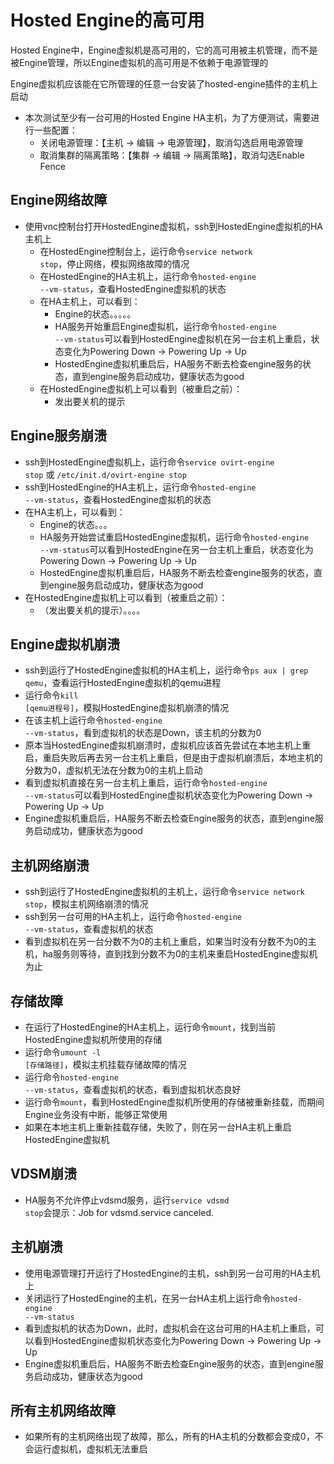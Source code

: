 # Hosted Engine的高可用

Hosted Engine中，Engine虚拟机是高可用的，它的高可用被主机管理，而不是被Engine管理，所以Engine虚拟机的高可用是不依赖于电源管理的

Engine虚拟机应该能在它所管理的任意一台安装了hosted-engine插件的主机上启动

* 本次测试至少有一台可用的Hosted Engine HA主机，为了方便测试，需要进行一些配置：
  * 关闭电源管理：【主机 -> 编辑 -> 电源管理】，取消勾选启用电源管理
  * 取消集群的隔离策略：【集群 -> 编辑 -> 隔离策略】，取消勾选Enable Fence


## Engine网络故障
* 使用vnc控制台打开HostedEngine虚拟机，ssh到HostedEngine虚拟机的HA主机上
  * 在HostedEngine控制台上，运行命令<code>service network stop</code>，停止网络，模拟网络故障的情况
  * 在HostedEngine的HA主机上，运行命令<code>hosted-engine --vm-status</code>，查看HostedEngine虚拟机的状态
  * 在HA主机上，可以看到：
    * Engine的状态。。。。。
    * HA服务开始重启Engine虚拟机，运行命令<code>hosted-engine --vm-status</code>可以看到HostedEngine虚拟机在另一台主机上重启，状态变化为Powering Down -> Powering Up -> Up
    * HostedEngine虚拟机重启后，HA服务不断去检查engine服务的状态，直到engine服务启动成功，健康状态为good
  * 在HostedEngine虚拟机上可以看到（被重启之前）：
    * 发出要关机的提示

## Engine服务崩溃
* ssh到HostedEngine虚拟机上，运行命令<code>service ovirt-engine stop</code> 或 <code>/etc/init.d/ovirt-engine stop</code>
* ssh到HostedEngine的HA主机上，运行命令<code>hosted-engine --vm-status</code>，查看HostedEngine虚拟机的状态
* 在HA主机上，可以看到：
  * Engine的状态。。。
  * HA服务开始尝试重启HostedEngine虚拟机，运行命令<code>hosted-engine --vm-status</code>可以看到HostedEngine在另一台主机上重启，状态变化为Powering Down -> Powering Up -> Up
  * HostedEngine虚拟机重启后，HA服务不断去检查engine服务的状态，直到engine服务启动成功，健康状态为good
* 在HostedEngine虚拟机上可以看到（被重启之前）：
  * （发出要关机的提示）。。。。

## Engine虚拟机崩溃
* ssh到运行了HostedEngine虚拟机的HA主机上，运行命令<code>ps aux | grep qemu</code>，查看运行HostedEngine虚拟机的qemu进程
* 运行命令<code>kill [qemu进程号]</code>，模拟HostedEngine虚拟机崩溃的情况
* 在该主机上运行命令<code>hosted-engine --vm-status</code>，看到虚拟机的状态是Down，该主机的分数为0
* 原本当HostedEngine虚拟机崩溃时，虚拟机应该首先尝试在本地主机上重启，重启失败后再去另一台主机上重启，但是由于虚拟机崩溃后，本地主机的分数为0，虚拟机无法在分数为0的主机上启动
* 看到虚拟机直接在另一台主机上重启，运行命令<code>hosted-engine --vm-status</code>可以看到HostedEngine虚拟机状态变化为Powering Down -> Powering Up -> Up
* Engine虚拟机重启后，HA服务不断去检查Engine服务的状态，直到engine服务启动成功，健康状态为good

## 主机网络崩溃
* ssh到运行了HostedEngine虚拟机的主机上，运行命令<code>service network stop</code>，模拟主机网络崩溃的情况
* ssh到另一台可用的HA主机上，运行命令<code>hosted-engine --vm-status</code>，查看虚拟机的状态
* 看到虚拟机在另一台分数不为0的主机上重启，如果当时没有分数不为0的主机，ha服务则等待，直到找到分数不为0的主机来重启HostedEngine虚拟机为止

## 存储故障
* 在运行了HostedEngine的HA主机上，运行命令<code>mount</code>，找到当前HostedEngine虚拟机所使用的存储
* 运行命令<code>umount -l [存储路径]</code>，模拟主机挂载存储故障的情况
* 运行命令<code>hosted-engine --vm-status</code>，查看虚拟机的状态，看到虚拟机状态良好
* 运行命令<code>mount</code>，看到HostedEngine虚拟机所使用的存储被重新挂载，而期间Engine业务没有中断，能够正常使用
* 如果在本地主机上重新挂载存储，失败了，则在另一台HA主机上重启HostedEngine虚拟机

## VDSM崩溃
* HA服务不允许停止vdsmd服务，运行<code>service vdsmd stop</code>会提示：Job for vdsmd.service canceled.

## 主机崩溃
* 使用电源管理打开运行了HostedEngine的主机，ssh到另一台可用的HA主机上
* 关闭运行了HostedEngine的主机，在另一台HA主机上运行命令<code>hosted-engine --vm-status</code>
* 看到虚拟机的状态为Down，此时，虚拟机会在这台可用的HA主机上重启，可以看到HostedEngine虚拟机状态变化为Powering Down -> Powering Up -> Up
* Engine虚拟机重启后，HA服务不断去检查Engine服务的状态，直到engine服务启动成功，健康状态为good

## 所有主机网络故障
* 如果所有的主机网络出现了故障，那么，所有的HA主机的分数都会变成0，不会运行虚拟机，虚拟机无法重启


